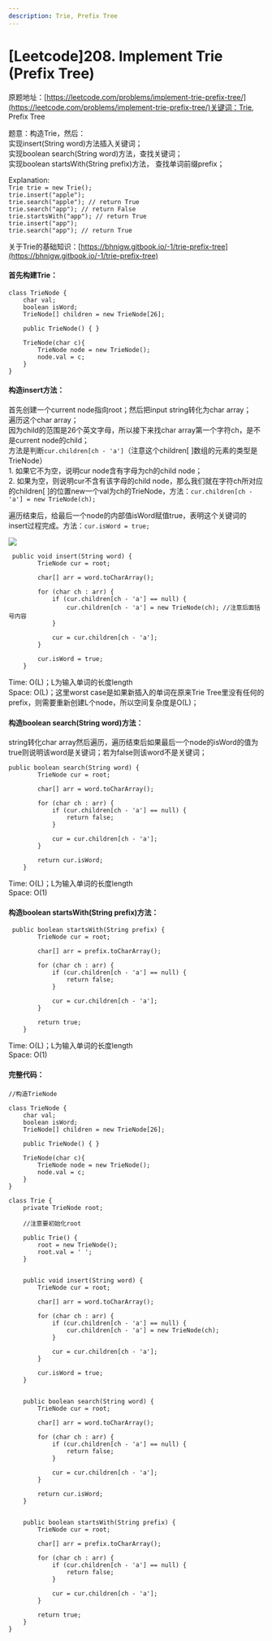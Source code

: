 ```yaml
---
description: Trie, Prefix Tree
---
```


# \[Leetcode]208. Implement Trie (Prefix Tree)

原题地址：[https://leetcode.com/problems/implement-trie-prefix-tree/](https://leetcode.com/problems/implement-trie-prefix-tree/)关键词：Trie, Prefix Tree

题意：构造Trie，然后：\
实现insert(String word)方法插入关键词；\
实现boolean search(String word)方法，查找关键词；\
实现boolean startsWith(String prefix)方法， 查找单词前缀prefix；

Explanation:\
`Trie trie = new Trie(); `\
`trie.insert("apple"); `\
`trie.search("apple"); // return True `\
`trie.search("app"); // return False `\
`trie.startsWith("app"); // return True `\
`trie.insert("app"); `\
`trie.search("app"); // return True`

关于Trie的基础知识：[https://bhnigw.gitbook.io/-1/trie-prefix-tree](https://bhnigw.gitbook.io/-1/trie-prefix-tree)



#### 首先构建Trie：

```
class TrieNode {
    char val;
    boolean isWord; 
    TrieNode[] children = new TrieNode[26];
    
    public TrieNode() { }
    
    TrieNode(char c){
        TrieNode node = new TrieNode();
        node.val = c;
    }
}
```

#### 构造insert方法：

首先创建一个current node指向root；然后把input string转化为char array；\
遍历这个char array；\
因为child的范围是26个英文字母，所以接下来找char array第一个字符ch，是不是current node的child；\
方法是判断`cur.children[ch - 'a']`（注意这个children\[ ]数组的元素的类型是TrieNode）\
    1\. 如果它不为空，说明cur node含有字母为ch的child node；\
    2\. 如果为空，则说明cur不含有该字母的child node，那么我们就在字符ch所对应的children\[ ]的位置new一个val为ch的TrieNode，方法：`cur.children[ch - 'a'] = new TrieNode(ch);`

遍历结束后，给最后一个node的内部值isWord赋值true，表明这个关键词的insert过程完成。方法：`cur.isWord = true;`

![](<../.gitbook/assets/Screen Shot 2021-05-31 at 11.21.36 PM.png>)

```
 public void insert(String word) {
        TrieNode cur = root;
        
        char[] arr = word.toCharArray();
        
        for (char ch : arr) {
            if (cur.children[ch - 'a'] == null) {
                cur.children[ch - 'a'] = new TrieNode(ch); //注意后面括号内容
            }
            
            cur = cur.children[ch - 'a'];
        }
        
        cur.isWord = true;
    }
```

Time: O(L)；L为输入单词的长度length \
Space: O(L)；这里worst case是如果新插入的单词在原来Trie Tree里没有任何的prefix，则需要重新创建L个node，所以空间复杂度是O(L)；





#### 构造boolean search(String word)方法：

string转化char array然后遍历，遍历结束后如果最后一个node的isWord的值为true则说明该word是关键词；若为false则该word不是关键词；

```
public boolean search(String word) {
        TrieNode cur = root;
        
        char[] arr = word.toCharArray();
        
        for (char ch : arr) {    
            if (cur.children[ch - 'a'] == null) {
                return false;
            }
            
            cur = cur.children[ch - 'a'];
        }
        
        return cur.isWord;
    }
```

Time: O(L)；L为输入单词的长度length \
Space: O(1)





#### 构造boolean startsWith(String prefix)方法：

```
 public boolean startsWith(String prefix) {
        TrieNode cur = root;
        
        char[] arr = prefix.toCharArray();
        
        for (char ch : arr) {    
            if (cur.children[ch - 'a'] == null) {
                return false;
            }
            
            cur = cur.children[ch - 'a'];
        }
        
        return true;
    }
```

Time: O(L)；L为输入单词的长度length \
Space: O(1)



#### 完整代码：

```
//构造TrieNode

class TrieNode {
    char val;
    boolean isWord; 
    TrieNode[] children = new TrieNode[26];
    
    public TrieNode() { }
    
    TrieNode(char c){
        TrieNode node = new TrieNode();
        node.val = c;
    }
}

class Trie {
    private TrieNode root;
    
    //注意要初始化root
    
    public Trie() {
        root = new TrieNode();
        root.val = ' ';
    }
    
 
    public void insert(String word) {
        TrieNode cur = root;
        
        char[] arr = word.toCharArray();
        
        for (char ch : arr) {
            if (cur.children[ch - 'a'] == null) {
                cur.children[ch - 'a'] = new TrieNode(ch);
            }
            
            cur = cur.children[ch - 'a'];
        }
        
        cur.isWord = true;
    }
    

    public boolean search(String word) {
        TrieNode cur = root;
        
        char[] arr = word.toCharArray();
        
        for (char ch : arr) {    
            if (cur.children[ch - 'a'] == null) {
                return false;
            }
            
            cur = cur.children[ch - 'a'];
        }
        
        return cur.isWord;
    }
    
    
    public boolean startsWith(String prefix) {
        TrieNode cur = root;
        
        char[] arr = prefix.toCharArray();
        
        for (char ch : arr) {    
            if (cur.children[ch - 'a'] == null) {
                return false;
            }
            
            cur = cur.children[ch - 'a'];
        }
        
        return true;
    }
}
```





